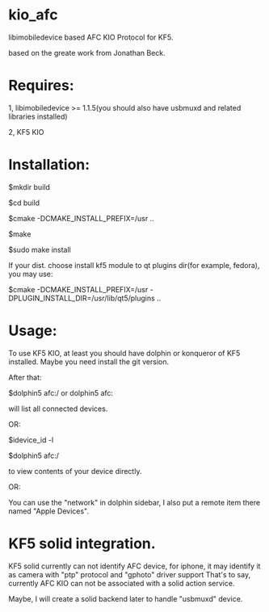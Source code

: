 # kio_afc
libimobiledevice based AFC KIO Protocol for KF5.

based on the greate work from Jonathan Beck.

# Requires:
1, libimobiledevice >= 1.1.5(you should also have usbmuxd and related libraries installed)

2, KF5 KIO

# Installation:
$mkdir build

$cd build

$cmake -DCMAKE_INSTALL_PREFIX=/usr ..

$make

$sudo make install

If your dist. choose install kf5 module to qt plugins dir(for example, fedora), you may use:

$cmake -DCMAKE_INSTALL_PREFIX=/usr -DPLUGIN_INSTALL_DIR=/usr/lib/qt5/plugins ..


# Usage:
To use KF5 KIO, at least you should have dolphin or konqueror of KF5 installed. 
Maybe you need install the git version.

After that:

$dolphin5 afc:/ or dolphin5 afc:

will list all connected devices.

OR:

$idevice_id -l

$dolphin5 afc:/<deviceid>

to view contents of your device directly.

OR:

You can use the "network" in dolphin sidebar, I also put a remote item there named "Apple Devices".


# KF5 solid integration.
KF5 solid currently can not identify AFC device, for iphone, it may identify it as camera with "ptp" protocol and "gphoto" driver support
That's to say, currently AFC KIO can not be associated with a solid action service.

Maybe, I will create a solid backend later to handle "usbmuxd" device.


